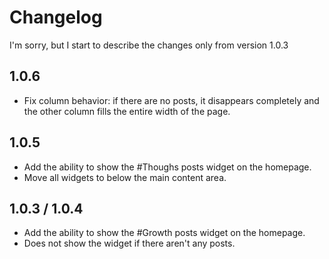 # Changelog

I'm sorry, but I start to describe the changes only from version 1.0.3

## 1.0.6
- Fix column behavior: if there are no posts, it disappears completely and the other column fills the entire width of the page.

## 1.0.5
- Add the ability to show the #Thoughs posts widget on the homepage.
- Move all widgets to below the main content area.

## 1.0.3 / 1.0.4
- Add the ability to show the #Growth posts widget on the homepage.
- Does not show the widget if there aren't any posts.
